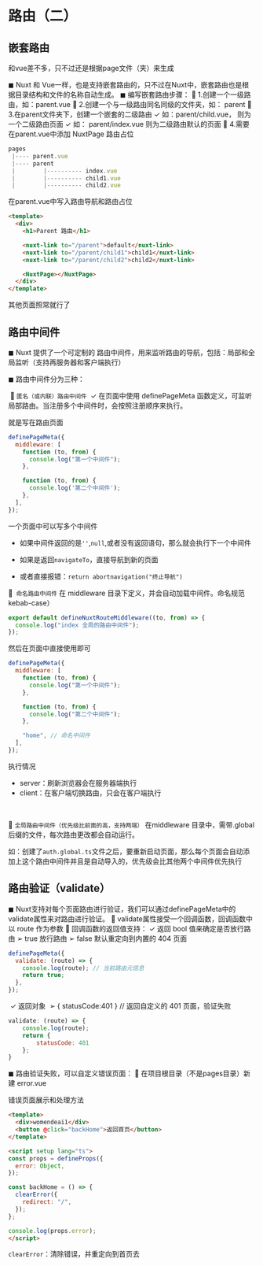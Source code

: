 # 路由（二）

## 嵌套路由

和vue差不多，只不过还是根据page文件（夹）来生成

◼ Nuxt 和 Vue一样，也是支持嵌套路由的，只不过在Nuxt中，嵌套路由也是根据目录结构和文件的名称自动生成。
◼ 编写嵌套路由步骤：
	 1.创建一个一级路由，如：parent.vue
	 2.创建一个与一级路由同名同级的文件夹，如： parent
	 3.在parent文件夹下，创建一个嵌套的二级路由
		✓ 如：parent/child.vue， 则为一个二级路由页面
		✓ 如： parent/index.vue 则为二级路由默认的页面
	 4.需要在parent.vue中添加 NuxtPage 路由占位



```js
pages
 |---- parent.vue
 |---- parent
 |        |---------- index.vue
 |        |---------- child1.vue
 |        |---------- child2.vue
```

在parent.vue中写入路由导航和路由占位

```html
<template>
  <div>
    <h1>Parent 路由</h1>

    <nuxt-link to="/parent">default</nuxt-link>
    <nuxt-link to="/parent/child1">child1</nuxt-link>
    <nuxt-link to="/parent/child2">child2</nuxt-link>

    <NuxtPage></NuxtPage>
  </div>
</template>

```

其他页面照常就行了

## 路由中间件

◼ Nuxt 提供了一个可定制的 路由中间件，用来监听路由的导航，包括：局部和全局监听（支持再服务器和客户端执行）



◼ 路由中间件分为三种：



​	 `匿名（或内联）路由中间件`
​		✓ 在页面中使用 definePageMeta 函数定义，可监听局部路由。当注册多个中间件时，会按照注册顺序来执行。

就是写在路由页面

```js
definePageMeta({
  middleware: [
    function (to, from) {
      console.log("第一个中间件");
    },

    function (to, from) {
      console.log('第二个中间件');
    },
  ],
});
```

一个页面中可以写多个中间件

- 如果中间件返回的是`''`,`null`,或者没有返回语句，那么就会执行下一个中间件

- 如果是返回`navigateTo`，直接导航到新的页面

- 或者直接报错：`return abortnavigation("终止导航")`





` 命名路由中间件`
	在 middleware 目录下定义，并会自动加载中间件。命名规范 kebab-case）

```js
export default defineNuxtRouteMiddleware((to, from) => {
  console.log("index 全局的路由中间件");
});
```

然后在页面中直接使用即可

```js
definePageMeta({
  middleware: [
    function (to, from) {
      console.log("第一个中间件");
    },

    function (to, from) {
      console.log("第二个中间件");
    },

    "home", // 命名中间件
  ],
});
```

执行情况

- server：刷新浏览器会在服务器端执行
- client：在客户端切换路由，只会在客户端执行

​	

 `全局路由中间件（优先级比前面的高，支持两端）`
	在middleware 目录中，需带.global后缀的文件，每次路由更改都会自动运行。

​	如：创建了`auth.global.ts`文件之后，要重新启动页面，那么每个页面会自动添加上这个路由中间件并且是自动导入的，优先级会比其他两个中间件优先执行



## 路由验证（validate）

◼ Nuxt支持对每个页面路由进行验证，我们可以通过definePageMeta中的validate属性来对路由进行验证。
	 validate属性接受一个回调函数，回调函数中以 route 作为参数
	 回调函数的返回值支持：
		✓ 返回 bool 值来确定是否放行路由
			➢ true 放行路由
			➢ false 默认重定向到内置的 404 页面

```js
definePageMeta({
  validate: (route) => {
    console.log(route); // 当前路由元信息
    return true;
  },
});
```



​		✓ 返回对象
​			➢ { statusCode:401 } // 返回自定义的 401 页面，验证失败

```js
validate: (route) => {
	console.log(route);
	return {
  		statusCode: 401
	};
}
```



◼ 路由验证失败，可以自定义错误页面：
	 在项目根目录（不是pages目录）新建 error.vue

错误页面展示和处理方法

```html
<template>
  <div>womendeai1</div>
  <button @click="backHome">返回首页</button>
</template>

<script setup lang="ts">
const props = defineProps({
  error: Object,
});

const backHome = () => {
  clearError({
    redirect: "/",
  });
};

console.log(props.error);
</script>

```



`clearError`：清除错误，并重定向到首页去
